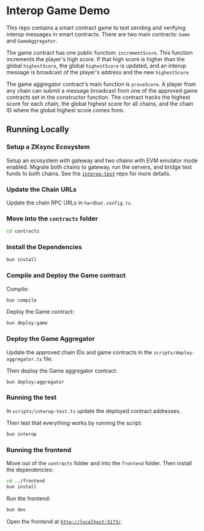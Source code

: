# Interop Game Demo

This repo contains a smart contract game to test sending and verifying interop messages in smart contracts.
There are two main contracts: `Game` and `GameAggregator`.

The game contract has one public function: `incrementScore`.
This function increments the player's high score.
If that high score is higher than the global `highestScore`,
the global `highestScore` is updated, and an interop message is broadcast of the player's address and the new `highestScore`.

The game aggregator contract's main function is `proveScore`.
A player from any chain can submit a message broadcast from one of the approved game contracts set in the constructor function.
The contract tracks the highest score for each chain,
the global highest score for all chains,
and the chain ID where the global highest score comes from.

## Running Locally

### Setup a ZKsync Ecosystem

Setup an ecosystem with gateway and two chains with EVM emulator mode enabled.
Migrate both chains to gateway, run the servers, and bridge test funds to both chains.
See the [`interop-test`](https://github.com/sarahschwartz/interop-test) repo for more details.

### Update the Chain URLs

Update the chain RPC URLs in `hardhat.config.ts`.

### Move into the `contracts` folder

```bash
cd contracts
```

### Install the Dependencies

```bash
bun install
```

### Compile and Deploy the Game contract

Compile:

```bash
bun compile
```

Deploy the Game contract:

```bash
bun deploy:game
```

### Deploy the Game Aggregator

Update the approved chain IDs and game contracts in the `scripts/deploy-aggregator.ts` file.

Then deploy the Game aggregator contract:

```bash
bun deploy:aggregator
```

### Running the test

In `scripts/interop-test.ts` update the deployed contract addresses.

Then test that everything works by running the script:

```bash
bun interop
```

### Running the frontend

Move out of the `contracts` folder and into the `frontend` folder.
Then install the dependencies:

```bash
cd ../frontend
bun install
```

Run the frontend:

```bash
bun dev
```

Open the frontend at [`http://localhost:5173/`](http://localhost:5173/).
